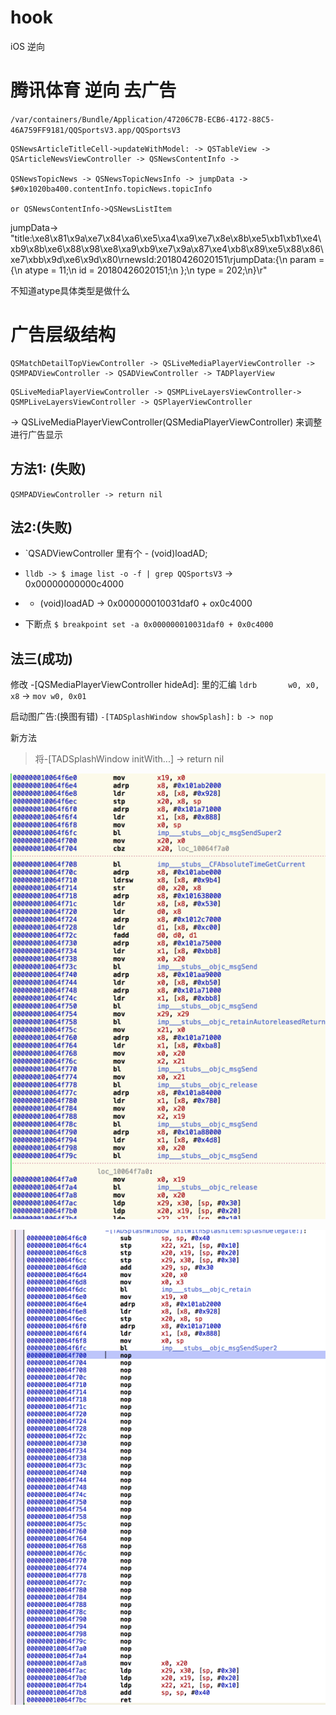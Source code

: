 # hook
iOS 逆向
# 腾讯体育 逆向 去广告

`/var/containers/Bundle/Application/47206C7B-ECB6-4172-88C5-46A759FF9181/QQSportsV3.app/QQSportsV3`


```
QSNewsArticleTitleCell->updateWithModel: -> QSTableView -> QSArticleNewsViewController -> QSNewsContentInfo -> 

QSNewsTopicNews -> QSNewsTopicNewsInfo -> jumpData -> $#0x1020ba400.contentInfo.topicNews.topicInfo

or QSNewsContentInfo->QSNewsListItem
```
jumpData-> 
"title:\xe8\x81\x9a\xe7\x84\xa6\xe5\xa4\xa9\xe7\x8e\x8b\xe5\xb1\xb1\xe4\xb9\x8b\xe6\x88\x98\xe8\xa9\xb9\xe7\x9a\x87\xe4\xb8\x89\xe5\x88\x86\xe7\xbb\x9d\xe6\x9d\x80\rnewsId:20180426020151\rjumpData:{\n    param =     {\n        atype = 11;\n        id = 20180426020151;\n    };\n    type = 202;\n}\r"

不知道atype具体类型是做什么




    
# 广告层级结构

```
QSMatchDetailTopViewController -> QSLiveMediaPlayerViewController -> QSMPADViewController -> QSADViewController -> TADPlayerView
```

```
QSLiveMediaPlayerViewController -> QSMPLiveLayersViewController-> QSMPLiveLayersViewController -> QSPlayerViewController
```

-> QSLiveMediaPlayerViewController(QSMediaPlayerViewController) 来调整进行广告显示


## 方法1: (失败)
`QSMPADViewController -> return nil `

## 法2:(失败)
* `QSADViewController 里有个 - (void)loadAD;
* `lldb -> $ image list -o -f | grep QQSportsV3` -> 0x00000000000c4000
* - (void)loadAD -> 0x000000010031daf0 + ox0c4000

* 下断点 `$ breakpoint set -a 0x000000010031daf0 + 0x0c4000`

## 法三(成功)
修改                      -[QSMediaPlayerViewController hideAd]:
里的汇编
`ldrb       w0, x0, x8` -> `mov w0, 0x01`

启动图广告:(换图有错)
`-[TADSplashWindow showSplash]:`
`b -> nop `


新方法
> 将-[TADSplashWindow initWith...] -> return nil 


![](https://github.com/BMMax/hook/blob/master/hook_qqsports/img/2018-05-04_22-40-08.png)

![](https://github.com/BMMax/hook/blob/master/hook_qqsports/img/2018-05-04_22-40-57.png)

